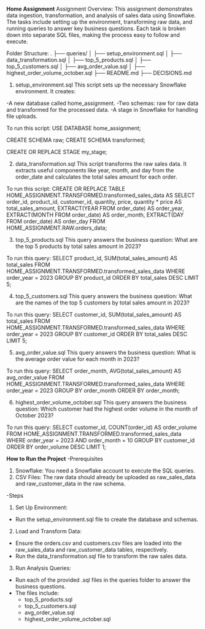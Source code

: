 **Home Assignment**
Assignment Overview:
This assignment demonstrates data ingestion, transformation, and analysis of sales data using Snowflake. The tasks include setting up the environment, transforming raw data, and running queries to answer key business questions. Each task is broken down into separate SQL files, making the process easy to follow and execute.

Folder Structure:
.
├── queries/
│   ├── setup_environment.sql
│   ├── data_transformation.sql
│   ├── top_5_products.sql
│   ├── top_5_customers.sql
│   ├── avg_order_value.sql
│   ├── highest_order_volume_october.sql
├── README.md
├── DECISIONS.md

1. setup_environment.sql
This script sets up the necessary Snowflake environment. It creates:

-A new database called home_assignment.
-Two schemas: raw for raw data and transformed for the processed data.
-A stage in Snowflake for handling file uploads.

To run this script:
USE DATABASE home_assignment;

CREATE SCHEMA raw;
CREATE SCHEMA transformed;

CREATE OR REPLACE STAGE my_stage;


2. data_transformation.sql
This script transforms the raw sales data. It extracts useful components like year, month, and day from the order_date and calculates the total sales amount for each order.

To run this script:
CREATE OR REPLACE TABLE HOME_ASSIGNMENT.TRANSFORMED.transformed_sales_data AS
SELECT
  order_id,
  product_id,
  customer_id,
  quantity,
  price,
  quantity * price AS total_sales_amount,
  EXTRACT(YEAR FROM order_date) AS order_year,
  EXTRACT(MONTH FROM order_date) AS order_month,
  EXTRACT(DAY FROM order_date) AS order_day
FROM HOME_ASSIGNMENT.RAW.orders_data;


3. top_5_products.sql
This query answers the business question: What are the top 5 products by total sales amount in 2023?

To run this query:
SELECT product_id, SUM(total_sales_amount) AS total_sales
FROM HOME_ASSIGNMENT.TRANSFORMED.transformed_sales_data
WHERE order_year = 2023
GROUP BY product_id
ORDER BY total_sales DESC
LIMIT 5;


4. top_5_customers.sql
This query answers the business question: What are the names of the top 5 customers by total sales amount in 2023?

To run this query:
SELECT customer_id, SUM(total_sales_amount) AS total_sales
FROM HOME_ASSIGNMENT.TRANSFORMED.transformed_sales_data
WHERE order_year = 2023
GROUP BY customer_id
ORDER BY total_sales DESC
LIMIT 5;


5. avg_order_value.sql
This query answers the business question: What is the average order value for each month in 2023?

To run this query:
SELECT order_month, AVG(total_sales_amount) AS avg_order_value
FROM HOME_ASSIGNMENT.TRANSFORMED.transformed_sales_data
WHERE order_year = 2023
GROUP BY order_month
ORDER BY order_month;


6. highest_order_volume_october.sql
This query answers the business question: Which customer had the highest order volume in the month of October 2023?

To run this query:
SELECT customer_id, COUNT(order_id) AS order_volume
FROM HOME_ASSIGNMENT.TRANSFORMED.transformed_sales_data
WHERE order_year = 2023 AND order_month = 10
GROUP BY customer_id
ORDER BY order_volume DESC
LIMIT 1;


**How to Run the Project**
-Prerequisites
1. Snowflake: You need a Snowflake account to execute the SQL queries. 
2. CSV Files: The raw data should already be uploaded as raw_sales_data and raw_customer_data in the raw schema.

-Steps

1. Set Up Environment:

- Run the setup_environment.sql file to create the database and schemas.

2. Load and Transform Data:

- Ensure the orders.csv and customers.csv files are loaded into the raw_sales_data and raw_customer_data tables, respectively.
- Run the data_transformation.sql file to transform the raw sales data.

3. Run Analysis Queries:

- Run each of the provided .sql files in the queries folder to answer the business questions.
- The files include:
	- top_5_products.sql
	- top_5_customers.sql
	- avg_order_value.sql
	- highest_order_volume_october.sql